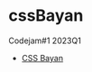 # cssBayan
Codejam#1 2023Q1

<ul>
  <li>
    <a href="[https://rolling-scopes-school.github.io/natawik-b-JSFEPRESCHOOL2022Q2/travel/](https://natawik-b.github.io/cssBayan/cssBayan/)https://natawik-b.github.io/cssBayan/cssBayan/">CSS Bayan</a>
  </li>
</ul>
